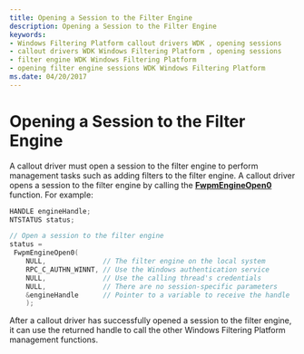```yaml
---
title: Opening a Session to the Filter Engine
description: Opening a Session to the Filter Engine
keywords:
- Windows Filtering Platform callout drivers WDK , opening sessions
- callout drivers WDK Windows Filtering Platform , opening sessions
- filter engine WDK Windows Filtering Platform
- opening filter engine sessions WDK Windows Filtering Platform
ms.date: 04/20/2017
---
```


# Opening a Session to the Filter Engine


A callout driver must open a session to the filter engine to perform management tasks such as adding filters to the filter engine. A callout driver opens a session to the filter engine by calling the [**FwpmEngineOpen0**](/windows-hardware/drivers/ddi/fwpmk/nf-fwpmk-fwpmengineopen0) function. For example:

```cpp
HANDLE engineHandle;
NTSTATUS status;

// Open a session to the filter engine
status =
 FwpmEngineOpen0(
    NULL,              // The filter engine on the local system
    RPC_C_AUTHN_WINNT, // Use the Windows authentication service
    NULL,              // Use the calling thread's credentials
    NULL,              // There are no session-specific parameters
    &engineHandle      // Pointer to a variable to receive the handle
    );
```

After a callout driver has successfully opened a session to the filter engine, it can use the returned handle to call the other Windows Filtering Platform management functions.

 

